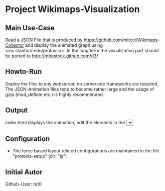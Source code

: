 # Project Wikimaps-Visualization

## Main Use-Case
Read a JSON File that is produced by <https://github.com/mitcci/Wikimaps-Collector> and display the
animated graph using <vis.stanford.edu/protovis/>. In the long term the visualization part should
be ported to <http://mbostock.github.com/d3/>

## Howto-Run
Deploy the files to any webserver, no serverside frameworks are required. The JSON-Animation files
tend to become rather large and the usage of gzip (mod_deflate etc.) is highly recommended.

## Output
index.html displays the animation, edit the elements in the <select> list to update 
available animations

## Configuration
* The force based layout related configurations are maintained in the file "protovis-setup" (dir: "js")


## Initial Autor
Github-User: ret0